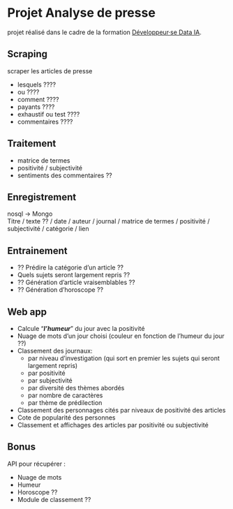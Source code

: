 # Projet **Analyse de presse**

projet réalisé dans le cadre de la formation [Développeur·se Data IA](https://simplon.co/formation/ecole-ia-microsoft/23).

## Scraping
scraper les articles de presse
- lesquels ????
- ou ????
- comment ????
- payants ????
- exhaustif ou test ????
- commentaires ????

## Traitement
- matrice de termes
- positivité / subjectivité
- sentiments des commentaires ??

## Enregistrement
nosql -> Mongo    
Titre / texte ?? / date / auteur / journal / matrice de termes / positivité / subjectivité / catégorie / lien

## Entrainement
- ?? Prédire la catégorie d’un article ??
- Quels sujets seront largement repris ??
- ?? Génération d’article vraisemblables ??
- ?? Génération d’horoscope ??

## Web app
- Calcule “***l’humeur***” du jour avec la positivité
- Nuage de mots d’un jour choisi (couleur en fonction de l’humeur du jour ??)
- Classement des journaux:
	- par niveau d’investigation (qui sort en premier les sujets qui seront largement repris) 
	- par positivité
	- par subjectivité
	- par diversité des thèmes abordés
	- par nombre de caractères
	- par thème de prédilection
- Classement des personnages cités par niveaux de positivité des articles
- Cote de popularité des personnes
- Classement et affichages des articles par positivité ou subjectivité

## Bonus
API pour récupérer :   
- Nuage de mots
- Humeur
- Horoscope ??
- Module de classement ??

